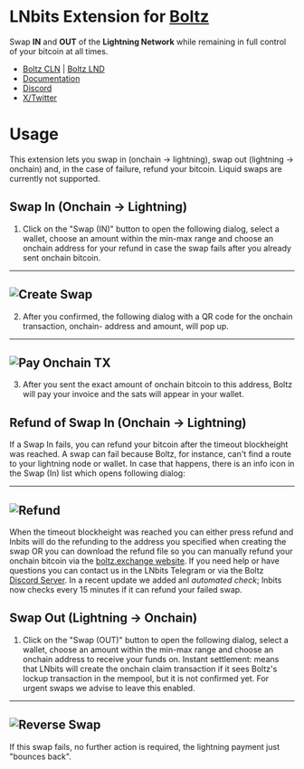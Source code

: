 # LNbits Extension for [Boltz](https://boltz.exchange)

Swap **IN** and **OUT** of the **Lightning Network** while remaining in full control of your bitcoin at all times.

- [Boltz CLN](https://amboss.space/node/02d96eadea3d780104449aca5c93461ce67c1564e2e1d73225fa67dd3b997a6018) | [Boltz LND](https://amboss.space/node/026165850492521f4ac8abd9bd8088123446d126f648ca35e60f88177dc149ceb2)
- [Documentation](https://docs.boltz.exchange)
- [Discord](https://discord.com/invite/QBvZGcW)
- [X/Twitter](https://twitter.com/Boltzhq)

# Usage

This extension lets you swap in (onchain -> lightning), swap out (lightning -> onchain) and, in the case of failure, refund your bitcoin. Liquid swaps are currently not supported.

## Swap In (Onchain -> Lightning)

1. Click on the "Swap (IN)" button to open the following dialog, select a wallet, choose an amount within the min-max range and choose an onchain address for your refund in case the swap fails after you already sent onchain bitcoin.

---

## ![Create Swap](https://imgur.com/OyOh3Nm.png)

2. After you confirmed, the following dialog with a QR code for the onchain transaction, onchain- address and amount, will pop up.

---

## ![Pay Onchain TX](https://imgur.com/r2UhwCY.png)

3. After you sent the exact amount of onchain bitcoin to this address, Boltz will pay your invoice and the sats will appear in your wallet.

## Refund of Swap In (Onchain -> Lightning)

If a Swap In fails, you can refund your bitcoin after the timeout blockheight was reached. A swap can fail because Boltz, for instance, can't find a route to your lightning node or wallet. In case that happens, there is an info icon in the Swap (In) list which opens following dialog:

---

## ![Refund](https://imgur.com/pN81ltf.png)

When the timeout blockheight was reached you can either press refund and lnbits will do the refunding to the address you specified when creating the swap OR you can download the refund file so you can manually refund your onchain bitcoin via the [boltz.exchange website](https://boltz.exchange/refund). If you need help or have questions you can contact us in the LNbits Telegram or via the Boltz [Discord Server](https://discord.gg/d6EK85KK). In a recent update we added anl _automated check_; lnbits now checks every 15 minutes if it can refund your failed swap.

## Swap Out (Lightning -> Onchain)

1. Click on the "Swap (OUT)" button to open the following dialog, select a wallet, choose an amount within the min-max range and choose an onchain address to receive your funds on. Instant settlement: means that LNbits will create the onchain claim transaction if it sees Boltz's lockup transaction in the mempool, but it is not confirmed yet. For urgent swaps we advise to leave this enabled.

---

## ![Reverse Swap](https://imgur.com/UEAPpbs.png)

If this swap fails, no further action is required, the lightning payment just "bounces back".
